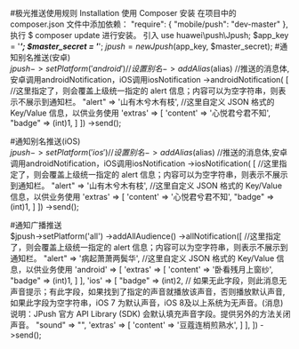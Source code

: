 #极光推送使用规则
Installation
使用 Composer 安装
在项目中的 composer.json 文件中添加依赖：
  "require": {
    "mobile/push": "dev-master"
  },
执行 $ composer update 进行安装。
引入 use huawei\push\Jpush;
$app_key = '***';
$master_secret = '***';
$jpush = new Jpush($app_key, $master_secret);
#通知别名推送(安卓)<br />
$jpush->setPlatform('android')
    //设置别名
    ->addAlias($alias)
    //推送的消息体,安卓调用androidNotification，iOS调用iosNotification
    ->androidNotification(
        [
            //这里指定了，则会覆盖上级统一指定的 alert 信息；内容可以为空字符串，则表示不展示到通知栏。
            "alert" => '山有木兮木有枝',
            //这里自定义 JSON 格式的 Key/Value 信息，以供业务使用
            'extras' => [
                'content' => '心悦君兮君不知',
                "badge" => (int)1,
            ]
        ])
    ->send();
    
#通知别名推送(iOS)<br />
$jpush->setPlatform('ios')
    //设置别名
    ->addAlias($alias)
    //推送的消息体,安卓调用androidNotification，iOS调用iosNotification
    ->iosNotification(
        [
            //这里指定了，则会覆盖上级统一指定的 alert 信息；内容可以为空字符串，则表示不展示到通知栏。
            "alert" => '山有木兮木有枝',
            //这里自定义 JSON 格式的 Key/Value 信息，以供业务使用
            'extras' => [
                'content' => '心悦君兮君不知',
                "badge" => (int)1,
            ]
        ])
    ->send();
    
#通知广播推送<br />
$jpush->setPlatform('all')
            ->addAllAudience()
            ->allNotification([
                //这里指定了，则会覆盖上级统一指定的 alert 信息；内容可以为空字符串，则表示不展示到通知栏。
                "alert" => '病起萧萧两鬓华',
                //这里自定义 JSON 格式的 Key/Value 信息，以供业务使用
                'android' => [
                    'extras' => [
                        'content' => '卧看残月上窗纱',
                        "badge" => (int)1,
                    ]
                ],
                'ios' => [
                    "badge" => (int)2,
//                    如果无此字段，则此消息无声音提示；有此字段，如果找到了指定的声音就播放该声音，否则播放默认声音,如果此字段为空字符串，iOS 7 为默认声音，iOS 8及以上系统为无声音。(消息) 说明：JPush 官方 API Library (SDK) 会默认填充声音字段。提供另外的方法关闭声音。
                    "sound" => "",
                    'extras' => [
                        'content' => '豆蔻连梢煎熟水',
                    ]
                ],
            ])
            ->send();